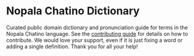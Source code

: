 
# Nopala Chatino Dictionary

Curated public domain dictionary and pronunciation guide for terms in the Nopala Chatino language. See the [contributing guide](https://github.com/drumworkteam/term/blob/make/.github/contributing.md) for details on how to contribute. We would love your support, even if it is just fixing a word or adding a single definition. Thank you for all your help!